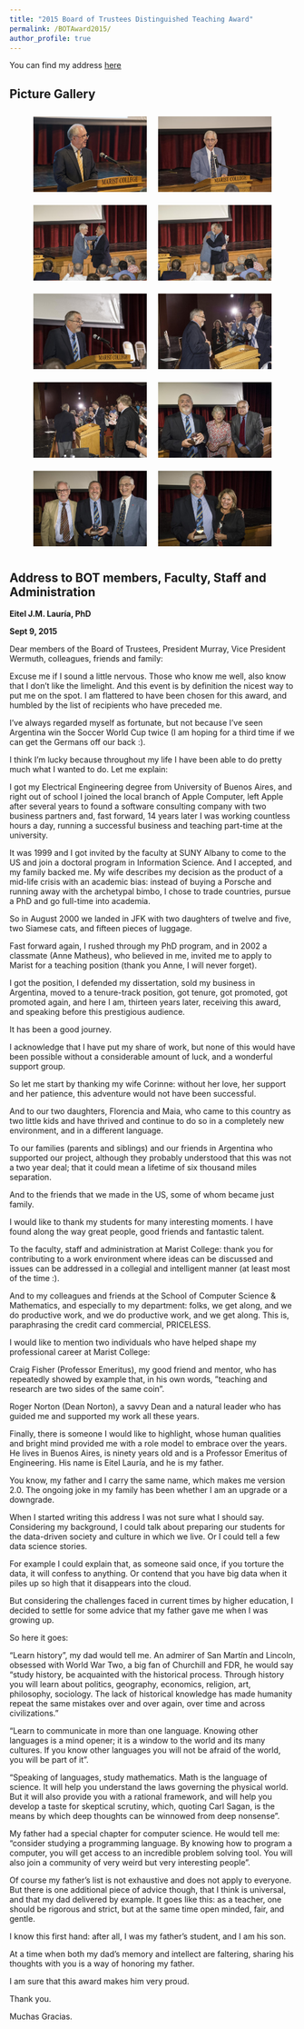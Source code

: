 ```yaml
---
title: "2015 Board of Trustees Distinguished Teaching Award"
permalink: /BOTAward2015/
author_profile: true
---
```

You can find my address <a href="#bottom-text">here</a>
## Picture Gallery

<style>
    .image-grid {
        display: flex;
        flex-wrap: wrap;
        justify-content: center;
    }
    .image-grid img {
        max-width: 200px;
        margin: 10px;
    }
</style>


<div class="image-grid">
    <a href="/images/BOTAward2015/001_010554.jpg"><img src="/images/BOTAward2015/001_010554.jpg" alt=" " /></a>
    <a href="/images/BOTAward2015/003_010554.jpg"><img src="/images/BOTAward2015/003_010554.jpg" alt=" " /></a>
    <a href="/images/BOTAward2015/005_010554.jpg"><img src="/images/BOTAward2015/005_010554.jpg" alt=" " /></a>
    <a href="/images/BOTAward2015/006_010554.jpg"><img src="/images/BOTAward2015/006_010554.jpg" alt=" " /></a>
    <a href="/images/BOTAward2015/008_010554.jpg"><img src="/images/BOTAward2015/008_010554.jpg" alt=" " /></a>
    <a href="/images/BOTAward2015/013_010554.jpg"><img src="/images/BOTAward2015/013_010554.jpg" alt=" " /></a>
    <a href="/images/BOTAward2015/014_010554.jpg"><img src="/images/BOTAward2015/014_010554.jpg" alt=" " /></a>
    <a href="/images/BOTAward2015/015_010554.jpg"><img src="/images/BOTAward2015/015_010554.jpg" alt=" " /></a>
    <a href="/images/BOTAward2015/020_010554.jpg"><img src="/images/BOTAward2015/020_010554.jpg" alt=" " /></a>
    <a href="/images/BOTAward2015/021_010554.jpg"><img src="/images/BOTAward2015/021_010554.jpg" alt=" " /></a>
</div>

<!-- Include more content here as needed -->

<a id="bottom-text"></a>
## Address to BOT members, Faculty, Staff and Administration
**Eitel J.M. Lauría, PhD**

**Sept 9, 2015**

Dear members of the Board of Trustees, President Murray, Vice President Wermuth, colleagues, friends and family:

Excuse me if I sound a little nervous.  Those who know me well, also know that I don’t like the limelight.  And this event is by definition the nicest way to put me on the spot. I am flattered to have been chosen for this award, and humbled by the list of recipients who have preceded me.

I’ve always regarded myself as fortunate, but not because I’ve seen Argentina win the Soccer World Cup twice (I am hoping for a third time if we can get the Germans off our back  :).

I think I’m lucky because throughout my life I have been able to do pretty much what I wanted to do.  Let me explain:

I got my Electrical Engineering degree from University of Buenos Aires, and right out of school I joined the local branch of Apple Computer, left Apple after several years to found a software consulting company with two business partners and, fast forward, 14 years later I was working countless hours a day, running a successful business and teaching part-time at the university.

It was 1999 and I got invited by the faculty at SUNY Albany to come to the US and join a doctoral program in Information Science. And I accepted, and my family backed me. My wife describes my decision as the product of a mid-life crisis with an academic bias: instead of buying a Porsche and running away with the archetypal bimbo, I chose to trade countries, pursue a PhD and go full-time into academia.

So in August 2000 we landed in JFK with two daughters of twelve and five, two Siamese cats, and fifteen pieces of luggage.

Fast forward again, I rushed through my PhD program, and in 2002 a classmate (Anne Matheus), who believed in me, invited me to apply to Marist for a teaching position (thank you Anne, I will never forget).

I got the position, I defended my dissertation, sold my business in Argentina, moved to a tenure-track position, got  tenure, got promoted, got promoted again, and here I am, thirteen years later, receiving this award, and speaking before this prestigious audience.

It has been a good journey.

I acknowledge that I have put my share of work, but none of this would have been possible without a considerable amount of luck, and a wonderful support group.

So let me start by thanking my wife Corinne: without her love, her support and her patience, this adventure would not have been successful.

And to our two daughters, Florencia and Maia, who came to this country as two little kids and have thrived and continue to do so in a completely new environment, and in a different language.

To our families (parents and siblings) and our friends in Argentina who supported our project, although they probably understood that this was not a two year deal; that it could mean a lifetime of six thousand miles separation.

And to the friends that we made in the US, some of whom became just family.

I would like to thank my students for many interesting moments. I have found along the way great people, good friends and fantastic talent.

To the faculty, staff and administration at Marist College:  thank you for contributing to a work environment where ideas can be discussed and issues can be addressed in a collegial and intelligent manner (at least most of the time :).

And to my colleagues and friends at the School of Computer Science & Mathematics, and especially to my department: folks, we get along, and we do productive work, and we do productive work, and we get along. This is, paraphrasing the credit card commercial, PRICELESS.

I would like to mention two individuals who have helped shape my professional career at Marist College:

 

Craig Fisher (Professor Emeritus), my good friend and mentor, who has repeatedly showed by example that, in his own words, ”teaching and research are two sides of the same coin”.

 

Roger Norton (Dean Norton), a savvy Dean and a natural leader who has guided me and supported my work all these years.

 

Finally, there is someone I would like to highlight, whose human qualities and bright mind provided me with a role model to embrace over the years. He lives in Buenos Aires, is ninety years old and is a Professor Emeritus of Engineering. His name is Eitel Lauría, and he is my father.

You know, my father and I carry the same name, which makes me version 2.0. The ongoing joke in my family has been whether I am an upgrade or a downgrade.

When I started writing this address I was not sure what I should say. Considering my background, I could talk about preparing our students for the data-driven society and culture in which we live.  Or I could tell a few data science stories.

For example I could explain that, as someone said once, if you torture the data, it will confess to anything. Or contend that you have big data when it piles up so high that it disappears into the cloud.

But considering the challenges faced in current times by higher education, I decided to settle for some advice that my father gave me when I was growing up.

 

So here it goes:

“Learn history”, my dad would tell me. An admirer of San Martín and Lincoln, obsessed with World War Two, a big fan of Churchill and FDR, he would say “study history, be acquainted with the historical process. Through history you will learn about politics, geography, economics, religion, art, philosophy, sociology. The lack of historical knowledge has made humanity repeat the same mistakes over and over again, over time and across civilizations.”

“Learn to communicate in more than one language.  Knowing other languages is a mind opener; it is a window to the world and its many cultures. If you know other languages you will not be afraid of the world, you will be part of it”.

“Speaking of languages, study mathematics. Math is the language of science. It will help you understand the laws governing the physical world. But it will also provide you with a rational framework, and will help you develop a taste for skeptical scrutiny, which, quoting Carl Sagan, is the means by which deep thoughts can be winnowed from deep nonsense”.

My father had a special chapter for computer science. He would tell me: “consider studying a programming language. By knowing how to program a computer, you will get access to an incredible problem solving tool. You will also join a community of very weird but very interesting people”.

Of course my father’s list is not exhaustive and does not apply to everyone. But there is one additional piece of advice though, that I think is universal, and that my dad delivered by example. It goes like this: as a teacher, one should be rigorous and strict, but at the same time open minded, fair, and gentle.

I know this first hand: after all, I was my father’s student, and I am his son.

At a time when both my dad’s memory and intellect are faltering, sharing his thoughts with you is a way of honoring my father.

I am sure that this award makes him very proud.

Thank you.

Muchas Gracias.

 

 
